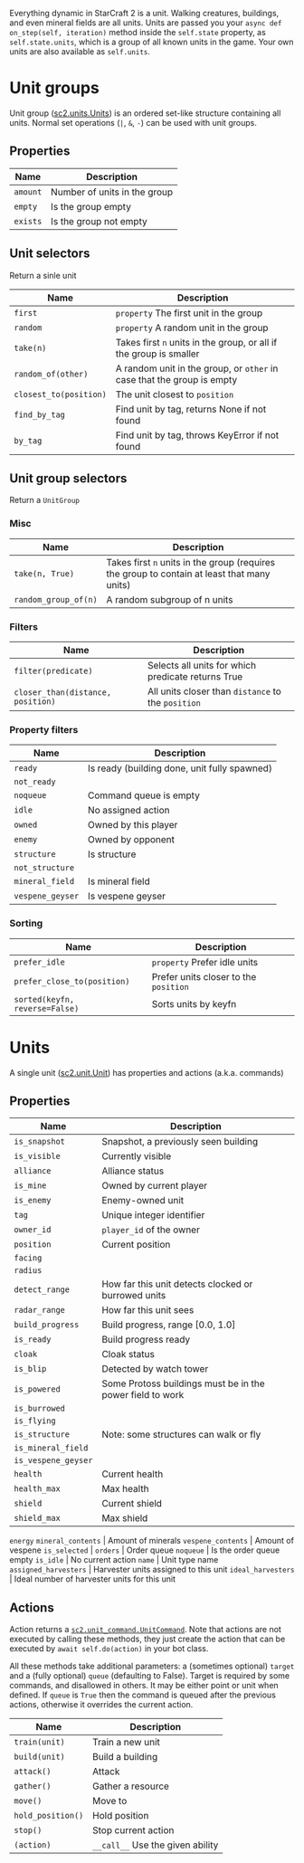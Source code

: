 Everything dynamic in StarCraft 2 is a unit. Walking creatures, buildings, and even mineral fields are all units. Units are passed you your `async def on_step(self, iteration)` method inside the `self.state` property, as `self.state.units`, which is a group of all known units in the game. Your own units are also available as `self.units`.

# Unit groups

Unit group ([sc2.units.Units](https://github.com/Dentosal/python-sc2/blob/master/sc2/units.py)) is an ordered set-like structure containing all units. Normal set operations (`|`, `&`, `-`) can be used with unit groups.

## Properties

Name             | Description
-----------------|-------------
`amount`         | Number of units in the group
`empty`          | Is the group empty
`exists`         | Is the group not empty

## Unit selectors

Return a sinle unit

Name                  | Description
----------------------|-------------
`first`               | `property` The first unit in the group
`random`              | `property` A random unit in the group
`take(n)`             | Takes first `n` units in the group, or all if the group is smaller
`random_of(other)`    | A random unit in the group, or `other` in case that the group is empty
`closest_to(position)`| The unit closest to `position`
`find_by_tag`         | Find unit by tag, returns None if not found
`by_tag`              | Find unit by tag, throws KeyError if not found

## Unit group selectors

Return a `UnitGroup`

### Misc

Name                             | Description
---------------------------------|-------------
`take(n, True)`                  | Takes first `n` units in the group (requires the group to contain at least that many units)
`random_group_of(n)`             | A random subgroup of n units

### Filters

Name                             | Description
---------------------------------|-------------
`filter(predicate)`              | Selects all units for which predicate returns True
`closer_than(distance, position)`| All units closer than `distance` to the `position`

### Property filters

Name            | Description
----------------|-------------
`ready`         | Is ready (building done, unit fully spawned)
`not_ready`     |
`noqueue`       | Command queue is empty 
`idle`          | No assigned action
`owned`         | Owned by this player
`enemy`         | Owned by opponent
`structure`     | Is structure
`not_structure` |
`mineral_field` | Is mineral field
`vespene_geyser`| Is vespene geyser

### Sorting

Name                             | Description
---------------------------------|-------------
`prefer_idle`                    | `property` Prefer idle units
`prefer_close_to(position)`      | Prefer units closer to the `position`
`sorted(keyfn, reverse=False)`   | Sorts units by keyfn

# Units

A single unit ([sc2.unit.Unit](https://github.com/Dentosal/python-sc2/blob/master/sc2/unit.py)) has properties and actions (a.k.a. commands)

## Properties

Name               | Description
-------------------|-------------
`is_snapshot`      | Snapshot, a previously seen building
`is_visible`       | Currently visible
`alliance`         | Alliance status
`is_mine`          | Owned by current player
`is_enemy`         | Enemy-owned unit
`tag`              | Unique integer identifier
`owner_id`         | `player_id` of the owner
`position`         | Current position
`facing`           | 
`radius`           |
`detect_range`     | How far this unit detects clocked or burrowed units
`radar_range`      | How far this unit sees
`build_progress`   | Build progress, range [0.0, 1.0]
`is_ready`         | Build progress ready
`cloak`            | Cloak status
`is_blip`          | Detected by watch tower
`is_powered`       | Some Protoss buildings must be in the power field to work
`is_burrowed`      |
`is_flying`        |
`is_structure`     | Note: some structures can walk or fly
`is_mineral_field` |
`is_vespene_geyser`|
`health`           | Current health
`health_max`       | Max health
`shield`           | Current shield
`shield_max`       | Max shield
`energy`
`mineral_contents` | Amount of minerals
`vespene_contents` | Amount of vespene
`is_selected`      |
`orders`           | Order queue
`noqueue`          | Is the order queue empty
`is_idle`          | No current action
`name`             | Unit type name
`assigned_harvesters` | Harvester units assigned to this unit
`ideal_harvesters` | Ideal number of harvester units for this unit

## Actions

Action returns a [`sc2.unit_command.UnitCommand`](https://github.com/Dentosal/python-sc2/blob/master/sc2/unit_command.py). Note that actions are not executed by calling these methods, they just create the action that can be executed by `await self.do(action)` in your bot class.

All these methods take additional parameters: a (sometimes optional) `target` and a (fully optional) `queue` (defaulting to False). Target is required by some commands, and disallowed in others. It may be either point or unit when defined. If `queue` is `True` then the command is queued after the previous actions, otherwise it overrides the current action.

Name               | Description
-------------------|-------------
`train(unit)`      | Train a new unit
`build(unit)`      | Build a building
`attack()`         | Attack
`gather()`         | Gather a resource
`move()`           | Move to
`hold_position()`  | Hold position
`stop()`           | Stop current action
`(action)`         | `__call__` Use the given ability